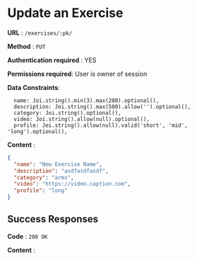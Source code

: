 # Update an Exercise

**URL** : `/exercises/:pk/`

**Method** : `PUT`

**Authentication required** : YES

**Permissions required**: User is owner of session

**Data Constraints**:

```
  name: Joi.string().min(3).max(200).optional(),
  description: Joi.string().max(500).allow('').optional(),
  category: Joi.string().optional(),
  video: Joi.string().allow(null).optional(),
  profile: Joi.string().allow(null).valid('short', 'mid', 'long').optional(),
```

**Content** :

```json
{
  "name": "New Exercise Name",
  "description": "asdfasdfasdf",
  "category": "arms",
  "video": "https://video.caption.com",
  "profile": "long"
}
```

## Success Responses

**Code** : `200 OK`

**Content** :

```json

```
